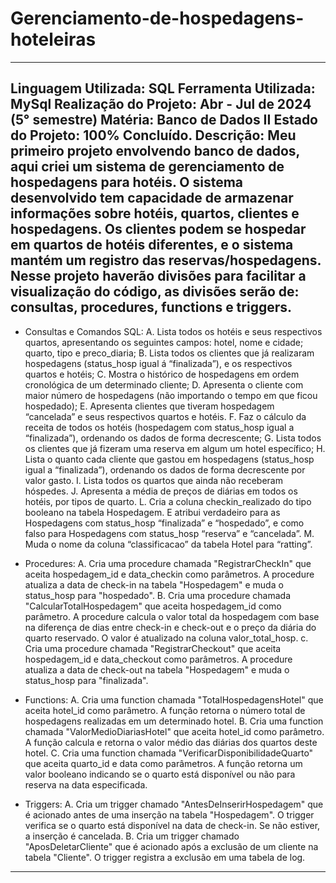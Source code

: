 # Gerenciamento-de-hospedagens-hoteleiras
------------------------------------------------------------------------------------------------------------------------------------------
Linguagem Utilizada: SQL
Ferramenta Utilizada: MySql
Realização do Projeto: Abr - Jul de 2024 (5° semestre)
Matéria: Banco de Dados II
Estado do Projeto: 100% Concluído.
Descrição: Meu primeiro projeto envolvendo banco de dados, aqui criei um sistema de gerenciamento de hospedagens para hotéis. O sistema desenvolvido tem capacidade de armazenar informações sobre hotéis, quartos, clientes e hospedagens. Os clientes podem se hospedar em quartos de hotéis diferentes, e o sistema mantém um registro das reservas/hospedagens. Nesse projeto haverão divisões para facilitar a visualização do código, as divisões serão de: consultas, procedures, functions e triggers.
------------------------------------------------------------------------------------------------------------------------------------------
- Consultas e Comandos SQL:
A. Lista todos os hotéis e seus respectivos quartos, apresentando os seguintes campos: hotel, nome e cidade; quarto, tipo e preco_diaria;
B. ​Lista todos os clientes que já realizaram hospedagens (status_hosp igual á “finalizada”), e os respectivos quartos e hotéis;
C. ​Mostra o histórico de hospedagens em ordem cronológica de um determinado cliente;
D. ​Apresenta o cliente com maior número de hospedagens (não importando o tempo em que ficou hospedado);
E. ​Apresenta clientes que tiveram hospedagem “cancelada” e seus respectivos quartos e hotéis.
F. ​Faz o cálculo da receita de todos os hotéis (hospedagem com status_hosp igual a “finalizada”), ordenando os dados de forma decrescente;
G. ​Lista todos os clientes que já fizeram uma reserva em algum um hotel específico;
H. ​Lista o quanto cada cliente que gastou em hospedagens (status_hosp igual a “finalizada”), ordenando os dados de forma decrescente por valor gasto.
I. ​Lista todos os quartos que ainda não receberam hóspedes.
J. ​Apresenta a média de preços de diárias em todos os hotéis, por tipos de quarto.
L. ​Cria a coluna checkin_realizado do tipo booleano na tabela Hospedagem. E atribui verdadeiro para as Hospedagens com status_hosp “finalizada” e “hospedado”, e como falso para Hospedagens com status_hosp “reserva” e “cancelada”.
M. ​Muda o nome da coluna “classificacao” da tabela Hotel para “ratting”.

- Procedures:
A. Cria uma procedure chamada "RegistrarCheckIn" que aceita hospedagem_id e data_checkin como parâmetros. A procedure atualiza a data de check-in na tabela "Hospedagem" e muda o status_hosp para "hospedado".​
B. Cria uma procedure chamada "CalcularTotalHospedagem" que aceita hospedagem_id como parâmetro. A procedure calcula o valor total da hospedagem com base na diferença de dias entre check-in e check-out e o preço da diária do quarto reservado. O valor é atualizado na coluna valor_total_hosp.​
c. Cria uma procedure chamada "RegistrarCheckout" que aceita hospedagem_id e data_checkout como parâmetros. A procedure atualiza a data de check-out na tabela "Hospedagem" e muda o status_hosp para "finalizada".​

- Functions:
A. Cria uma function chamada "TotalHospedagensHotel" que aceita hotel_id como parâmetro. A função retorna o número total de hospedagens realizadas em um determinado hotel.​
B. Cria uma function chamada "ValorMedioDiariasHotel" que aceita hotel_id como parâmetro. A função calcula e retorna o valor médio das diárias dos quartos deste hotel.
C. Cria uma function chamada "VerificarDisponibilidadeQuarto" que aceita quarto_id e data como parâmetros. A função retorna um valor booleano indicando se o quarto está disponível ou não para reserva na data especificada.​

- Triggers:
A. Cria um trigger chamado "AntesDeInserirHospedagem" que é acionado antes de uma inserção na tabela "Hospedagem". O trigger verifica se o quarto está disponível na data de check-in. Se não estiver, a inserção é cancelada.
B. Cria um trigger chamado "AposDeletarCliente" que é acionado após a exclusão de um cliente na tabela "Cliente". O trigger registra a exclusão em uma tabela de log.​
------------------------------------------------------------------------------------------------------------------------------------------
